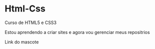 # Html-Css
 Curso de HTML5 e CSS3

 Estou aprendendo a criar sites e agora vou gerenciar meus repositrios

 <a herf=https://wallisonmartins13.github.io/Html-Css/Exercicios/desafio%2010/Pro.html> Link do mascote <a>
 
